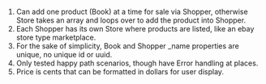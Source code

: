 1. Can add one product (Book) at a time for sale via Shopper, otherwise Store takes an array and loops over to add the product into Shopper.
2. Each Shopper has its own Store where products are listed, like an ebay store type marketplace.
3. For the sake of simplicity, Book and Shopper \_name properties are unique, no unique id or uuid.
4. Only tested happy path scenarios, though have Error handling at places.
5. Price is cents that can be formatted in dollars for user display.
